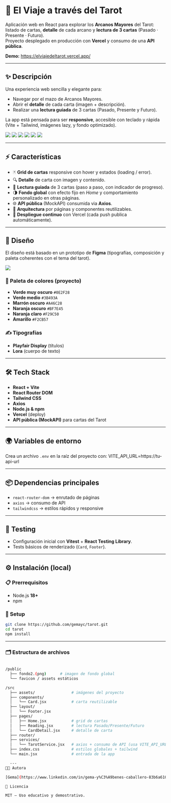 # 🔮 El Viaje a través del Tarot

Aplicación web en React para explorar los **Arcanos Mayores** del Tarot: listado de cartas, **detalle** de cada arcano y **lectura de 3 cartas** (Pasado · Presente · Futuro).  
Proyecto desplegado en producción con **Vercel** y consumo de una **API pública**.

**Demo:** https://elviajedeltarot.vercel.app/

---

## ✨ Descripción

Una experiencia web sencilla y elegante para:
- Navegar por el mazo de Arcanos Mayores.
- Abrir el **detalle** de cada carta (imagen + descripción).
- Realizar una **lectura guiada** de 3 cartas (Pasado, Presente y Futuro).

La app está pensada para ser **responsive**, accesible con teclado y rápida (Vite + Tailwind, imágenes lazy, y fondo optimizado).

![](./src/assets/img-readme/home.png)
![](./src/assets/img-readme/CardDetail.png)
![](./src/assets/img-readme/Reading.png)
![](./src/assets/img-readme/Reading-1.png)
![](./src/assets/img-readme/Reading-2.png)
![](./src/assets/img-readme/Reading-3.png)

---

## ⚡ Características

- 🃏 **Grid de cartas** responsive con hover y estados (loading / error).
- 🔍 **Detalle** de carta con imagen y contenido.
- 🧭 **Lectura guiada** de 3 cartas (paso a paso, con indicador de progreso).
- 🌗 **Fondo global** con efecto fijo en *Home* y comportamiento personalizado en otras páginas.
- 🌐 **API pública** (MockAPI) consumida via **Axios**.
- 🧩 **Arquitectura** por páginas y componentes reutilizables.
- 🚀 **Despliegue continuo** con Vercel (cada push publica automáticamente).

---

## 🎨 Diseño

El diseño está basado en un prototipo de **Figma** (tipografías, composición y paleta coherentes con el tema del tarot).


![](./src/assets/img-readme/prototipo-figma.png)

### 🎨 Paleta de colores (proyecto)

- **Verde muy oscuro** `#0E2F28`  
- **Verde medio** `#3B493A`  
- **Marrón oscuro** `#A46C28`  
- **Naranja oscuro** `#BF7E45`  
- **Naranja claro** `#F29C50`  
- **Amarillo** `#F2CB57`

### ✍️ Tipografías

- **Playfair Display** (títulos)  
- **Lora** (cuerpo de texto)

---

## 🛠️ Tech Stack

- **React + Vite**
- **React Router DOM**
- **Tailwind CSS**
- **Axios**
- **Node.js & npm**
- **Vercel** (deploy)
- **API pública (MockAPI)** para cartas del Tarot

---

## 🌍 Variables de entorno

Crea un archivo `.env` en la raíz del proyecto con:
VITE_API_URL=https://tu-api-url

---

## 📦 Dependencias principales

- `react-router-dom` → enrutado de páginas  
- `axios` → consumo de API  
- `tailwindcss` → estilos rápidos y responsive  

---

## 🧪 Testing

- Configuración inicial con **Vitest** + **React Testing Library**.  
- Tests básicos de renderizado (`Card`, `Footer`).  

---


## ⚙️ Instalación (local)

### 📋 Prerrequisitos
- Node.js **18+**
- npm

### 🔧 Setup

```bash
git clone https://github.com/gemayc/tarot.git
cd tarot
npm install
```
---

### 🗂️ Estructura de archivos
```bash

/public
  ├── fondo2.(png)      # imagen de fondo global
  └── favicon / assets estáticos

/src
  ├── assets/                # imágenes del proyecto
  ├── components/
  │   └── Card.jsx           # carta reutilizable
  ├── layout/
  │   └── Footer.jsx
  ├── pages/
  │   ├── Home.jsx           # grid de cartas
  │   ├── Reading.jsx        # lectura Pasado/Presente/Futuro
  │   └── CardDetail.jsx     # detalle de carta
  ├── router/
  ├── services/
  │   └── TarotService.jsx   # axios + consumo de API (usa VITE_API_URL)
  ├── index.css              # estilos globales + tailwind
  └── main.jsx               # entrada de la app

  ---
👩‍💻 Autora

[Gema](https://www.linkedin.com/in/gema-y%C3%A9benes-caballero-83b6a6100/) - Product Owner / Developer

📄 Licencia

MIT — Uso educativo y demostrativo.

